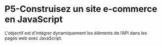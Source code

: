 # **P5-Construisez un site e-commerce en JavaScript**

L'objectif est d'intégrer dynamiquement les éléments de l’API dans les pages web avec JavaScript.
